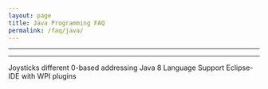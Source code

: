 ```yaml
---
layout: page
title: Java Programming FAQ
permalink: /faq/java/
---
```


---
---


Joysticks different
0-based addressing
Java 8 Language Support
Eclipse-IDE with WPI plugins